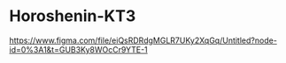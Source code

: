 # Horoshenin-KT3
 https://www.figma.com/file/eiQsRDRdgMGLR7UKy2XqGq/Untitled?node-id=0%3A1&t=GUB3Ky8WOcCr9YTE-1

